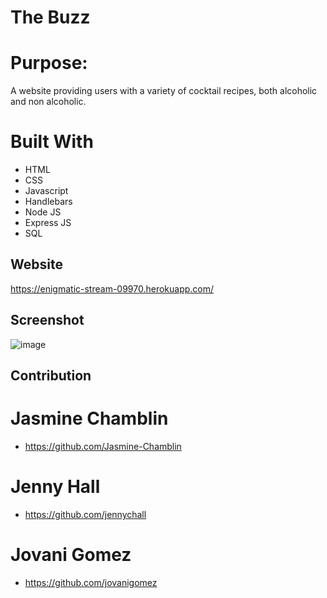 # The Buzz

# Purpose:

A website providing users with a variety of cocktail recipes, both alcoholic and non alcoholic.


# Built With

- HTML
- CSS
- Javascript
- Handlebars
- Node JS
- Express JS
- SQL



## Website
https://enigmatic-stream-09970.herokuapp.com/

## Screenshot
![image](../../Projects/project2/public/media/websitecover.jpg)

## Contribution

# Jasmine Chamblin 
- https://github.com/Jasmine-Chamblin
# Jenny Hall 
- https://github.com/jennychall
# Jovani Gomez  
- https://github.com/jovanigomez